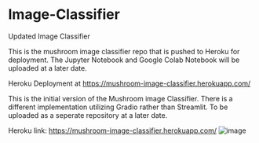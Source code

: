 # Image-Classifier
Updated Image Classifier


This is the mushroom image classifier repo that is pushed to Heroku for deployment. 
The Jupyter Notebook and Google Colab Notebook will be uploaded at a later date.

Heroku Deployment at https://mushroom-image-classifier.herokuapp.com/

This is the initial version of the Mushroom image Classifier. 
There is a different implementation utilizing Gradio rather than Streamlit. 
To be uploaded as a seperate repository at a later date. 


Heroku link: https://mushroom-image-classifier.herokuapp.com/
![image](https://user-images.githubusercontent.com/41842178/177836313-6b735398-c447-468e-b15f-1e6e88c1cf26.png)

